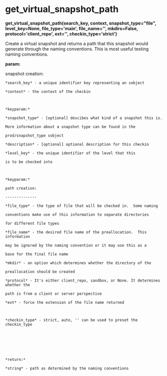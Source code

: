 # get\_virtual\_snapshot\_path

**get\_virtual\_snapshot\_path(search\_key, context, snapshot\_type="file", level\_key=None, file\_type='main', file\_name='', mkdirs=False, protocol='client\_repo', ext='', checkin\_type='strict')**

Create a virtual snapshot and returns a path that this snapshot
would generate through the naming conventions. This is most useful
testing naming conventions.

**param:**

snapshot creation:

    *search_key* - a unique identifier key representing an sobject

    *context* - the context of the checkin



    *keyparam:*

    *snapshot_type* - [optional] descibes what kind of a snapshot this is.

    More information about a snapshot type can be found in the

    prod/snapshot_type sobject

    *description* - [optional] optional description for this checkin

    *level_key* - the unique identifier of the level that this

    is to be checked into



    *keyparam:*

    path creation:

    --------------

    *file_type* - the type of file that will be checked in.  Some naming

    conventions make use of this information to separate directories

    for different file types

    *file_name* - the desired file name of the preallocation.  This information

    may be ignored by the naming convention or it may use this as a

    base for the final file name

    *mkdir* - an option which determines whether the directory of the

    preallocation should be created

    *protocol* - It's either client_repo, sandbox, or None. It determines whether the

    path is from a client or server perspective

    *ext* - force the extension of the file name returned



    *checkin_type* - strict, auto, '' can be used to preset the checkin_type







    *return:*

    *string* - path as determined by the naming conventions

